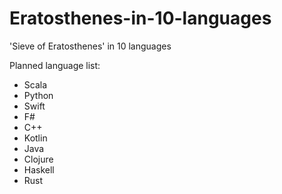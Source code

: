 # Eratosthenes-in-10-languages
'Sieve of Eratosthenes' in 10 languages

Planned language list:

- Scala
- Python
- Swift
- F#
- C++
- Kotlin
- Java
- Clojure
- Haskell
- Rust

